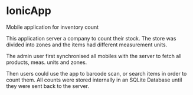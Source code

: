 # IonicApp
Mobile application for inventory count

This application server a company to count their stock. The store was divided into zones and the items had different measurement units.

The admin user first synchronised all mobiles with the server to fetch all products, meas. units and zones.

Then users could use the app to barcode scan, or search items in order to count them. All counts were stored internally in
an SQLite Database until they were sent back to the server.
